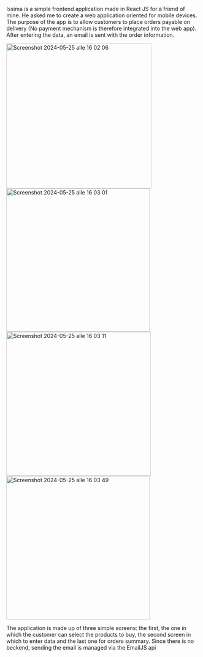 Issima is a simple frontend application made in React JS for a friend of mine.
He asked me to create a web application oriented for mobile devices.
The purpose of the app is to allow customers to place orders payable on delivery (No payment mechanism is therefore integrated into the web app).
After entering the data, an email is sent with the order information.

<img width="378" alt="Screenshot 2024-05-25 alle 16 02 06" src="https://github.com/HakimLaxe/issima/assets/95486284/403a03da-b87b-4051-95fc-a9cdeaf57c41">

<img width="374" alt="Screenshot 2024-05-25 alle 16 03 01" src="https://github.com/HakimLaxe/issima/assets/95486284/3900865a-5916-4884-837f-7fc6d2001ba7">
<img width="376" alt="Screenshot 2024-05-25 alle 16 03 11" src="https://github.com/HakimLaxe/issima/assets/95486284/77279930-b65f-4d9f-a190-b9affafcc54a">
<img width="374" alt="Screenshot 2024-05-25 alle 16 03 49" src="https://github.com/HakimLaxe/issima/assets/95486284/bc3ebade-6d53-42e9-9a59-5e87f0156caa">

The application is made up of three simple screens: the first, the one in which the customer can select the products to buy, the second screen in which to enter data and the last one for orders summary.
Since there is no beckend, sending the email is managed via the EmailJS api
